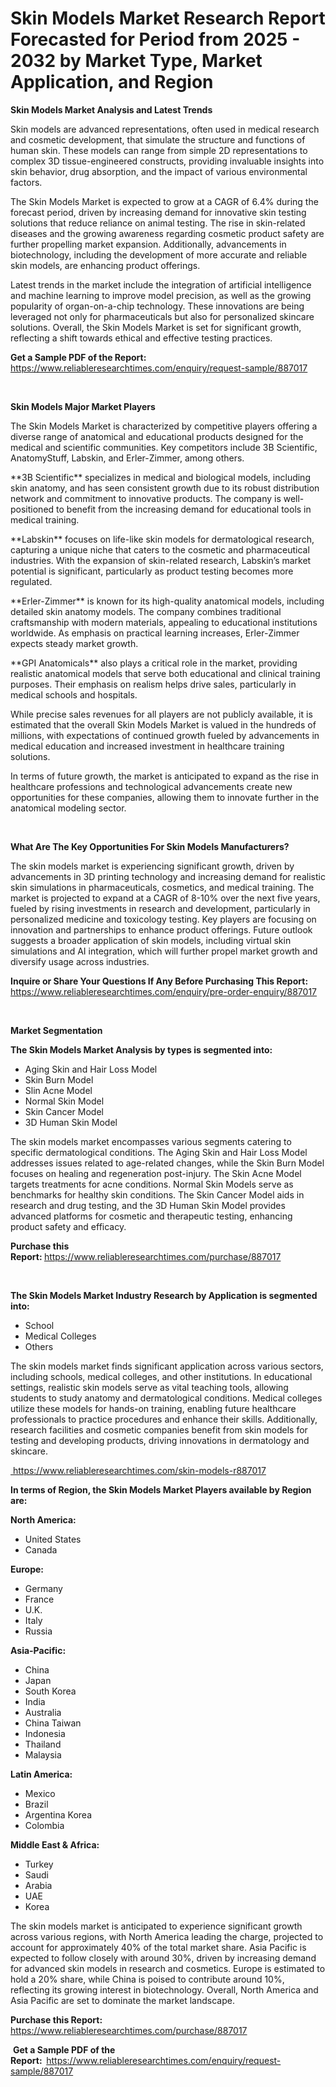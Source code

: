 <p><h1>Skin Models Market Research Report Forecasted for Period from 2025 -  2032 by Market Type, Market Application, and Region</h1></p><p><strong>Skin Models Market Analysis and Latest Trends</strong></p>
<p><p>Skin models are advanced representations, often used in medical research and cosmetic development, that simulate the structure and functions of human skin. These models can range from simple 2D representations to complex 3D tissue-engineered constructs, providing invaluable insights into skin behavior, drug absorption, and the impact of various environmental factors.</p><p>The Skin Models Market is expected to grow at a CAGR of 6.4% during the forecast period, driven by increasing demand for innovative skin testing solutions that reduce reliance on animal testing. The rise in skin-related diseases and the growing awareness regarding cosmetic product safety are further propelling market expansion. Additionally, advancements in biotechnology, including the development of more accurate and reliable skin models, are enhancing product offerings.</p><p>Latest trends in the market include the integration of artificial intelligence and machine learning to improve model precision, as well as the growing popularity of organ-on-a-chip technology. These innovations are being leveraged not only for pharmaceuticals but also for personalized skincare solutions. Overall, the Skin Models Market is set for significant growth, reflecting a shift towards ethical and effective testing practices.</p></p>
<p><strong>Get a Sample PDF of the Report:&nbsp;</strong> <a href="https://www.reliableresearchtimes.com/enquiry/request-sample/887017?utm_campaign=2216&utm_medium=2&utm_source=Github&utm_content=ia&utm_term=13042025&utm_id=skin-models">https://www.reliableresearchtimes.com/enquiry/request-sample/887017</a></p>
<p>&nbsp;</p>
<p><strong>Skin Models Major Market Players</strong></p>
<p><p>The Skin Models Market is characterized by competitive players offering a diverse range of anatomical and educational products designed for the medical and scientific communities. Key competitors include 3B Scientific, AnatomyStuff, Labskin, and Erler-Zimmer, among others.</p><p>**3B Scientific** specializes in medical and biological models, including skin anatomy, and has seen consistent growth due to its robust distribution network and commitment to innovative products. The company is well-positioned to benefit from the increasing demand for educational tools in medical training.</p><p>**Labskin** focuses on life-like skin models for dermatological research, capturing a unique niche that caters to the cosmetic and pharmaceutical industries. With the expansion of skin-related research, Labskin’s market potential is significant, particularly as product testing becomes more regulated.</p><p>**Erler-Zimmer** is known for its high-quality anatomical models, including detailed skin anatomy models. The company combines traditional craftsmanship with modern materials, appealing to educational institutions worldwide. As emphasis on practical learning increases, Erler-Zimmer expects steady market growth.</p><p>**GPI Anatomicals** also plays a critical role in the market, providing realistic anatomical models that serve both educational and clinical training purposes. Their emphasis on realism helps drive sales, particularly in medical schools and hospitals.</p><p>While precise sales revenues for all players are not publicly available, it is estimated that the overall Skin Models Market is valued in the hundreds of millions, with expectations of continued growth fueled by advancements in medical education and increased investment in healthcare training solutions.</p><p>In terms of future growth, the market is anticipated to expand as the rise in healthcare professions and technological advancements create new opportunities for these companies, allowing them to innovate further in the anatomical modeling sector.</p></p>
<p>&nbsp;</p>
<p><strong>What Are The Key Opportunities For Skin Models Manufacturers?</strong></p>
<p><p>The skin models market is experiencing significant growth, driven by advancements in 3D printing technology and increasing demand for realistic skin simulations in pharmaceuticals, cosmetics, and medical training. The market is projected to expand at a CAGR of 8-10% over the next five years, fueled by rising investments in research and development, particularly in personalized medicine and toxicology testing. Key players are focusing on innovation and partnerships to enhance product offerings. Future outlook suggests a broader application of skin models, including virtual skin simulations and AI integration, which will further propel market growth and diversify usage across industries.</p></p>
<p><strong>Inquire or Share Your Questions If Any Before Purchasing This Report:</strong> <a href="https://www.reliableresearchtimes.com/enquiry/pre-order-enquiry/887017?utm_campaign=2216&utm_medium=2&utm_source=Github&utm_content=ia&utm_term=13042025&utm_id=skin-models">https://www.reliableresearchtimes.com/enquiry/pre-order-enquiry/887017</a></p>
<p>&nbsp;</p>
<p><strong>Market Segmentation</strong></p>
<p><strong>The Skin Models Market Analysis by types is segmented into:</strong></p>
<p><ul><li>Aging Skin and Hair Loss Model</li><li>Skin Burn Model</li><li>Slin Acne Model</li><li>Normal Skin Model</li><li>Skin Cancer Model</li><li>3D Human Skin Model</li></ul></p>
<p><p>The skin models market encompasses various segments catering to specific dermatological conditions. The Aging Skin and Hair Loss Model addresses issues related to age-related changes, while the Skin Burn Model focuses on healing and regeneration post-injury. The Skin Acne Model targets treatments for acne conditions. Normal Skin Models serve as benchmarks for healthy skin conditions. The Skin Cancer Model aids in research and drug testing, and the 3D Human Skin Model provides advanced platforms for cosmetic and therapeutic testing, enhancing product safety and efficacy.</p></p>
<p><strong>Purchase this Report:&nbsp;</strong><a href="https://www.reliableresearchtimes.com/purchase/887017?utm_campaign=2216&utm_medium=2&utm_source=Github&utm_content=ia&utm_term=13042025&utm_id=skin-models">https://www.reliableresearchtimes.com/purchase/887017</a></p>
<p>&nbsp;</p>
<p><strong>The Skin Models Market Industry Research by Application is segmented into:</strong></p>
<p><ul><li>School</li><li>Medical Colleges</li><li>Others</li></ul></p>
<p><p>The skin models market finds significant application across various sectors, including schools, medical colleges, and other institutions. In educational settings, realistic skin models serve as vital teaching tools, allowing students to study anatomy and dermatological conditions. Medical colleges utilize these models for hands-on training, enabling future healthcare professionals to practice procedures and enhance their skills. Additionally, research facilities and cosmetic companies benefit from skin models for testing and developing products, driving innovations in dermatology and skincare.</p></p>
<p><a href="https://www.reliableresearchtimes.com/skin-models-r887017?utm_campaign=2216&utm_medium=2&utm_source=Github&utm_content=ia&utm_term=13042025&utm_id=skin-models">&nbsp;https://www.reliableresearchtimes.com/skin-models-r887017</a></p>
<p><strong>In terms of Region, the Skin Models Market Players available by Region are:</strong></p>
<p>
    <p> <strong> North America: </strong>
        <ul>
            <li>United States</li>
            <li>Canada</li>
        </ul>
        </p> 
    <p> <strong> Europe: </strong>
        <ul>
            <li>Germany</li>
            <li>France</li>
            <li>U.K.</li>
            <li>Italy</li>
            <li>Russia</li>
        </ul>
        </p> 
    <p> <strong> Asia-Pacific: </strong>
        <ul>
            <li>China</li>
            <li>Japan</li>
            <li>South Korea</li>
            <li>India</li>
            <li>Australia</li>
            <li>China Taiwan</li>
            <li>Indonesia</li>
            <li>Thailand</li>
            <li>Malaysia</li>
        </ul>
        </p> 
    <p> <strong> Latin America: </strong>
        <ul>
            <li>Mexico</li>
            <li>Brazil</li>
            <li>Argentina Korea</li>
            <li>Colombia</li>
        </ul>
        </p> 
    <p> <strong> Middle East & Africa: </strong>
        <ul>
            <li>Turkey</li>
            <li>Saudi</li>
            <li>Arabia</li>
            <li>UAE</li>
            <li>Korea</li>
        </ul>
    </p>
    </p>
<p><p>The skin models market is anticipated to experience significant growth across various regions, with North America leading the charge, projected to account for approximately 40% of the total market share. Asia Pacific is expected to follow closely with around 30%, driven by increasing demand for advanced skin models in research and cosmetics. Europe is estimated to hold a 20% share, while China is poised to contribute around 10%, reflecting its growing interest in biotechnology. Overall, North America and Asia Pacific are set to dominate the market landscape.</p></p>
<p><strong>Purchase this Report: </strong><a href="https://www.reliableresearchtimes.com/purchase/887017?utm_campaign=2216&utm_medium=2&utm_source=Github&utm_content=ia&utm_term=13042025&utm_id=skin-models">https://www.reliableresearchtimes.com/purchase/887017</a></p>
<p>&nbsp;<strong>Get a Sample PDF of the Report:&nbsp;&nbsp;</strong><a href="https://www.reliableresearchtimes.com/enquiry/request-sample/887017?utm_campaign=2216&utm_medium=2&utm_source=Github&utm_content=ia&utm_term=13042025&utm_id=skin-models">https://www.reliableresearchtimes.com/enquiry/request-sample/887017</a></p>
<p><strong></strong></p>
<p><p></p><p></p><p></p></p>